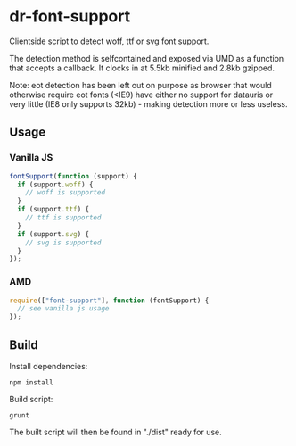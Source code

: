 dr-font-support
===============

Clientside script to detect woff, ttf or svg font support.

The detection method is selfcontained and exposed via UMD as a function that accepts a callback. It clocks in at 5.5kb minified and 2.8kb gzipped.

Note: eot detection has been left out on purpose as browser that would otherwise require eot fonts (<IE9) have either no support for datauris or very little (IE8 only supports 32kb) - making detection more or less useless.

## Usage

### Vanilla JS

```javascript
fontSupport(function (support) {
  if (support.woff) {
    // woff is supported
  } 
  if (support.ttf) {
    // ttf is supported
  } 
  if (support.svg) {
    // svg is supported
  } 
});
```

### AMD

```javascript
require(["font-support"], function (fontSupport) {
  // see vanilla js usage
});
```

## Build

Install dependencies:

```
npm install
```

Build script:

```
grunt
```

The built script will then be found in "./dist" ready for use.
